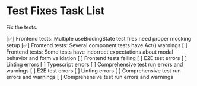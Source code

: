 # Test Fixes Task List

Fix the tests.

[✅] Frontend tests: Multiple useBiddingState test files need proper mocking setup
[✅] Frontend tests: Several component tests have Act() warnings
[ ] Frontend tests: Some tests have incorrect expectations about modal behavior and form validation
[ ] Frontend tests failing
[ ] E2E test errors
[ ] Linting errors
[ ] Typescript errors
[ ] Comprehensive test run errors and warnings
[ ] E2E test errors
[ ] Linting errors
[ ] Comprehensive test run errors and warnings
[ ] Comprehensive test run errors and warnings
